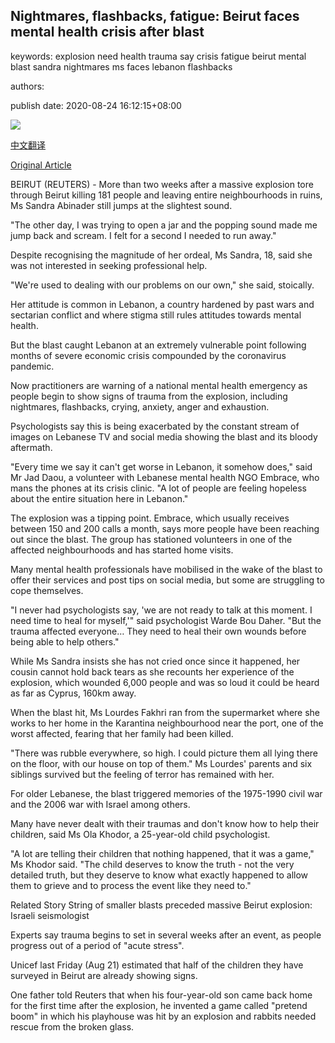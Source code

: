 ## Nightmares, flashbacks, fatigue: Beirut faces mental health crisis after blast

keywords: explosion need health trauma say crisis fatigue beirut mental blast sandra nightmares ms faces lebanon flashbacks

authors: 

publish date: 2020-08-24 16:12:15+08:00

![](https://www.straitstimes.com/sites/default/files/styles/x_large/public/articles/2020/08/24/yq-sandraabinader-24082024.jpg?itok=qhxFIuZj)

[中文翻译](Nightmares%2C%20flashbacks%2C%20fatigue%3A%20Beirut%20faces%20mental%20health%20crisis%20after%20blast_zh.md)

[Original Article](https://www.straitstimes.com/world/middle-east/nightmares-flashbacks-fatigue-beirut-faces-mental-health-crisis-after-blast)

BEIRUT (REUTERS) - More than two weeks after a massive explosion tore through Beirut killing 181 people and leaving entire neighbourhoods in ruins, Ms Sandra Abinader still jumps at the slightest sound.

"The other day, I was trying to open a jar and the popping sound made me jump back and scream. I felt for a second I needed to run away."

Despite recognising the magnitude of her ordeal, Ms Sandra, 18, said she was not interested in seeking professional help.

"We're used to dealing with our problems on our own," she said, stoically.

Her attitude is common in Lebanon, a country hardened by past wars and sectarian conflict and where stigma still rules attitudes towards mental health.

But the blast caught Lebanon at an extremely vulnerable point following months of severe economic crisis compounded by the coronavirus pandemic.

Now practitioners are warning of a national mental health emergency as people begin to show signs of trauma from the explosion, including nightmares, flashbacks, crying, anxiety, anger and exhaustion.

Psychologists say this is being exacerbated by the constant stream of images on Lebanese TV and social media showing the blast and its bloody aftermath.

"Every time we say it can't get worse in Lebanon, it somehow does," said Mr Jad Daou, a volunteer with Lebanese mental health NGO Embrace, who mans the phones at its crisis clinic. "A lot of people are feeling hopeless about the entire situation here in Lebanon."

The explosion was a tipping point. Embrace, which usually receives between 150 and 200 calls a month, says more people have been reaching out since the blast. The group has stationed volunteers in one of the affected neighbourhoods and has started home visits.

Many mental health professionals have mobilised in the wake of the blast to offer their services and post tips on social media, but some are struggling to cope themselves.

"I never had psychologists say, 'we are not ready to talk at this moment. I need time to heal for myself,'" said psychologist Warde Bou Daher. "But the trauma affected everyone… They need to heal their own wounds before being able to help others."

While Ms Sandra insists she has not cried once since it happened, her cousin cannot hold back tears as she recounts her experience of the explosion, which wounded 6,000 people and was so loud it could be heard as far as Cyprus, 160km away.

When the blast hit, Ms Lourdes Fakhri ran from the supermarket where she works to her home in the Karantina neighbourhood near the port, one of the worst affected, fearing that her family had been killed.

"There was rubble everywhere, so high. I could picture them all lying there on the floor, with our house on top of them." Ms Lourdes' parents and six siblings survived but the feeling of terror has remained with her.

For older Lebanese, the blast triggered memories of the 1975-1990 civil war and the 2006 war with Israel among others.

Many have never dealt with their traumas and don't know how to help their children, said Ms Ola Khodor, a 25-year-old child psychologist.

"A lot are telling their children that nothing happened, that it was a game," Ms Khodor said. "The child deserves to know the truth - not the very detailed truth, but they deserve to know what exactly happened to allow them to grieve and to process the event like they need to."

Related Story String of smaller blasts preceded massive Beirut explosion: Israeli seismologist

Experts say trauma begins to set in several weeks after an event, as people progress out of a period of "acute stress".

Unicef last Friday (Aug 21) estimated that half of the children they have surveyed in Beirut are already showing signs.

One father told Reuters that when his four-year-old son came back home for the first time after the explosion, he invented a game called "pretend boom" in which his playhouse was hit by an explosion and rabbits needed rescue from the broken glass.